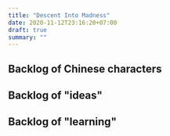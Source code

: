 ```yaml
---
title: "Descent Into Madness"
date: 2020-11-12T23:16:20+07:00
draft: true
summary: ""
---
```


## Backlog of Chinese characters

## Backlog of "ideas"

## Backlog of "learning"
